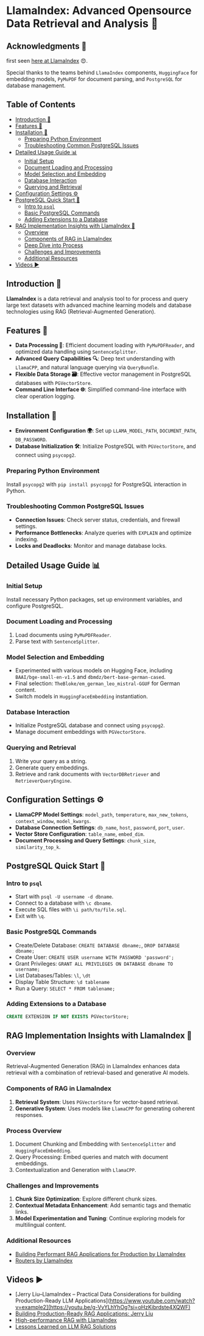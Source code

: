 # LlamaIndex: Advanced Opensource Data Retrieval and Analysis 📘

## Acknowledgments 👏
first seen [here at LlamaIndex](https://docs.llamaindex.ai/en/stable/examples/low_level/oss_ingestion_retrieval.html) 😍.

Special thanks to the teams behind `LlamaIndex` components, `HuggingFace` for embedding models, `PyMuPDF` for document parsing, and `PostgreSQL` for database management.

## Table of Contents
- [Introduction 🌟](#introduction-)
- [Features 🚀](#features-)
- [Installation 🔧](#installation-)
  - [Preparing Python Environment](#preparing-python-environment)
  - [Troubleshooting Common PostgreSQL Issues](#troubleshooting-common-postgresql-issues)
- [Detailed Usage Guide 📊](#detailed-usage-guide-)
  - [Initial Setup](#initial-setup)
  - [Document Loading and Processing](#document-loading-and-processing)
  - [Model Selection and Embedding](#model-selection-and-embedding)
  - [Database Interaction](#database-interaction)
  - [Querying and Retrieval](#querying-and-retrieval)
- [Configuration Settings ⚙️](#configuration-settings-)
- [PostgreSQL Quick Start 🐘](#postgresql-quick-start-)
  - [Intro to `psql`](#intro-to-psql)
  - [Basic PostgreSQL Commands](#basic-postgresql-commands)
  - [Adding Extensions to a Database](#adding-extensions-to-a-database)
- [RAG Implementation Insights with LlamaIndex 🧠](#rag-implementation-insights-with-llamaindex-)
  - [Overview](#overview)
  - [Components of RAG in LlamaIndex](#components-of-rag-in-llamaindex)
  - [Deep Dive into Process](#deep-dive-into-process)
  - [Challenges and Improvements](#challenges-and-improvements)
  - [Additional Resources](#additional-resources)
- [Videos ▶️](#videos-)

## Introduction 🌟
**LlamaIndex** is a data retrieval and analysis tool to for process and query large text datasets with advanced machine learning models and database technologies using RAG (Retrieval-Augmented Generation).

## Features 🚀
- **Data Processing 🔄**: Efficient document loading with `PyMuPDFReader`, and optimized data handling using `SentenceSplitter`.
- **Advanced Query Capabilities 🔍**: Deep text understanding with `LlamaCPP`, and natural language querying via `QueryBundle`.
- **Flexible Data Storage 🗃️**: Effective vector management in PostgreSQL databases with `PGVectorStore`.
- **Command Line Interface 🌐**: Simplified command-line interface with clear operation logging.

## Installation 🔧
- **Environment Configuration 🌍**: Set up `LLAMA_MODEL_PATH`, `DOCUMENT_PATH`, `DB_PASSWORD`.
- **Database Initialization 🛠️**: Initialize PostgreSQL with `PGVectorStore`, and connect using `psycopg2`.

### Preparing Python Environment
Install `psycopg2` with `pip install psycopg2` for PostgreSQL interaction in Python.

### Troubleshooting Common PostgreSQL Issues
- **Connection Issues**: Check server status, credentials, and firewall settings.
- **Performance Bottlenecks**: Analyze queries with `EXPLAIN` and optimize indexing.
- **Locks and Deadlocks**: Monitor and manage database locks.

## Detailed Usage Guide 📊

### Initial Setup
Install necessary Python packages, set up environment variables, and configure PostgreSQL.

### Document Loading and Processing
1. Load documents using `PyMuPDFReader`.
2. Parse text with `SentenceSplitter`.

### Model Selection and Embedding
- Experimented with various models on Hugging Face, including `BAAI/bge-small-en-v1.5` and `dbmdz/bert-base-german-cased`.
- Final selection: `TheBloke/em_german_leo_mistral-GGUF` for German content.
- Switch models in `HuggingFaceEmbedding` instantiation.

### Database Interaction
- Initialize PostgreSQL database and connect using `psycopg2`.
- Manage document embeddings with `PGVectorStore`.

### Querying and Retrieval
1. Write your query as a string.
2. Generate query embeddings.
3. Retrieve and rank documents with `VectorDBRetriever` and `RetrieverQueryEngine`.

## Configuration Settings ⚙️
- **LlamaCPP Model Settings**: `model_path`, `temperature`, `max_new_tokens`, `context_window`, `model_kwargs`.
- **Database Connection Settings**: `db_name`, `host`, `password`, `port`, `user`.
- **Vector Store Configuration**: `table_name`, `embed_dim`.
- **Document Processing and Query Settings**: `chunk_size`, `similarity_top_k`.

## PostgreSQL Quick Start 🐘

### Intro to `psql`
- Start with `psql -U username -d dbname`.
- Connect to a database with `\c dbname`.
- Execute SQL files with `\i path/to/file.sql`.
- Exit with `\q`.

### Basic PostgreSQL Commands
- Create/Delete Database: `CREATE DATABASE dbname;`, `DROP DATABASE dbname;`
- Create User: `CREATE USER username WITH PASSWORD 'password';`
- Grant Privileges: `GRANT ALL PRIVILEGES ON DATABASE dbname TO username;`
- List Databases/Tables: `\l`, `\dt`
- Display Table Structure: `\d tablename`
- Run a Query: `SELECT * FROM tablename;`

### Adding Extensions to a Database
```sql
CREATE EXTENSION IF NOT EXISTS PGVectorStore;
```

## RAG Implementation Insights with LlamaIndex 🧠

### Overview
Retrieval-Augmented Generation (RAG) in LlamaIndex enhances data retrieval with a combination of retrieval-based and generative AI models.

### Components of RAG in LlamaIndex
1. **Retrieval System**: Uses `PGVectorStore` for vector-based retrieval.
2. **Generative System**: Uses models like `LlamaCPP` for generating coherent responses.

### Process Overview 
1. Document Chunking and Embedding with `SentenceSplitter` and `HuggingFaceEmbedding`.
2. Query Processing: Embed queries and match with document embeddings.
3. Contextualization and Generation with `LlamaCPP`.

### Challenges and Improvements
1. **Chunk Size Optimization**: Explore different chunk sizes.
2. **Contextual Metadata Enhancement**: Add semantic tags and thematic links.
3. **Model Experimentation and Tuning**: Continue exploring models for multilingual content.

### Additional Resources
- [Building Performant RAG Applications for Production by LlamaIndex](https://docs.llamaindex.ai/en/stable/optimizing/production_rag.html)
- [Routers by LlamaIndex](https://docs.llamaindex.ai/en/stable/module_guides/querying/router/root.html)

## Videos ▶️
- [Jerry Liu–LlamaIndex – Practical Data Considerations for building Production-Ready LLM Applications](https://www.youtube.com/watch?v=example2](https://youtu.be/g-VvYLhYhOg?si=oHzKibrdste4XQWF)
- [Building Production-Ready RAG Applications: Jerry Liu](https://youtu.be/TRjq7t2Ms5I?si=eZYRhZVE1eJSl8Ve)
- [High-performance RAG with LlamaIndex](https://www.youtube.com/live/wBhY-7B2jdY?si=7AxHoos8vbPVpvOe)
- [Lessons Learned on LLM RAG Solutions](https://www.youtube.com/live/Y9qn4XGH1TI?si=h51EGDBvWYFZyxvu)
```
